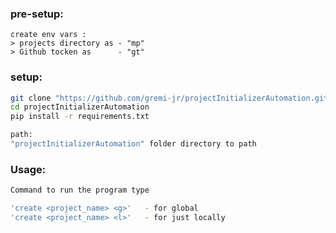 ### pre-setup:
```
create env vars :
> projects directory as - "mp"
> Github tocken as      - "gt"
```

### setup: 
```bash
git clone "https://github.com/gremi-jr/projectInitializerAutomation.git"
cd projectInitializerAutomation
pip install -r requirements.txt

path:
"projectInitializerAutomation" folder directory to path
```

### Usage:
```bash
Command to run the program type

'create <project_name> <g>'   - for global
'create <project_name> <l>'   - for just locally
```
